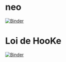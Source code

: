 # neo
[![Binder](https://mybinder.org/badge_logo.svg)](https://mybinder.org/v2/gh/4FEric/neo/master)
# Loi de HooKe

[![Binder](https://mybinder.org/badge_logo.svg)](https://mybinder.org/v2/gh/4FEric/neo/master)
